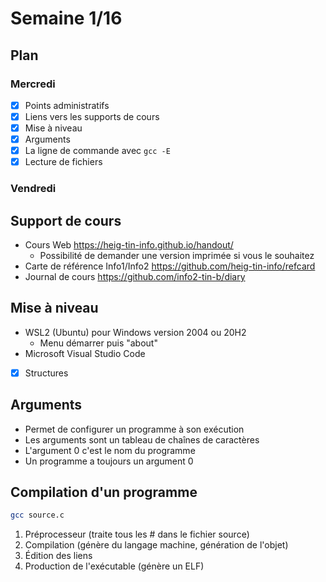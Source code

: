 # Semaine 1/16

## Plan

### Mercredi

- [x] Points administratifs
- [x] Liens vers les supports de cours
- [x] Mise à niveau
- [x] Arguments
- [x] La ligne de commande avec `gcc -E`
- [x] Lecture de fichiers

### Vendredi


## Support de cours

- Cours Web https://heig-tin-info.github.io/handout/
  - Possibilité de demander une version imprimée si vous le souhaitez
- Carte de référence Info1/Info2 https://github.com/heig-tin-info/refcard
- Journal de cours https://github.com/info2-tin-b/diary

## Mise à niveau

- WSL2 (Ubuntu) pour Windows version 2004 ou 20H2
  - Menu démarrer puis "about"
- Microsoft Visual Studio Code

- [x] Structures

## Arguments

- Permet de configurer un programme à son exécution
- Les arguments sont un tableau de chaînes de caractères
- L'argument 0 c'est le nom du programme
- Un programme a toujours un argument 0

## Compilation d'un programme

```sh
gcc source.c
```

1. Préprocesseur (traite tous les # dans le fichier source)
2. Compilation (génère du langage machine, génération de l'objet)
3. Édition des liens
4. Production de l'exécutable (génère un ELF)

